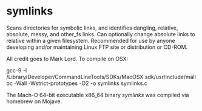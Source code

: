 # symlinks
Scans directories for symbolic links, and identifies dangling, relative, absolute, messy, and other_fs links.
Can optionally change absolute links to relative within a given filesystem.
Recommended for use by anyone developing and/or maintaining Linux FTP site or distribution or CD-ROM.

All credit goes to Mark Lord.
To compile on OSX:

gcc-9 -I /Library/Developer/CommandLineTools/SDKs/MacOSX.sdk/usr/include/malloc  -Wall -Wstrict-prototypes -O2 -o symlinks symlinks.c

The Mach-O 64-bit executable x86_64 binary *symlinks* was compiled via homebrew on Mojave.

